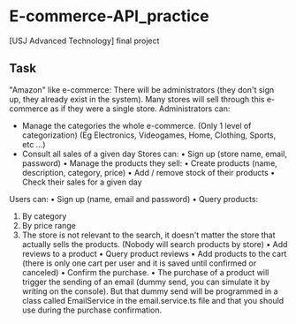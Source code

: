 # E-commerce-API_practice
[USJ Advanced Technology] final project

## Task
"Amazon" like e-commerce:
There will be administrators (they don't sign up, they already exist in the system).
Many stores will sell through this e-commerce as if they were a single store.
Administrators can:
* Manage the categories the whole e-commerce. (Only 1 level of categorization) (Eg Electronics, Videogames, Home, Clothing, Sports, etc ...)
* Consult all sales of a given day
Stores can:
•	Sign up (store name, email, password)
•	Manage the products they sell:
•	Create products (name, description, category, price)
•	Add / remove stock of their products
•	Check their sales for a given day



Users can:
•	Sign up (name, email and password)
•	Query products:
1.	By category
2.	By price range
3.	The store is not relevant to the search, it doesn't matter the store that actually sells the products. (Nobody will search products by store)
•	Add reviews to a product
•	Query product reviews
•	Add products to the cart (there is only one cart per user and it is saved until confirmed or canceled)
•	Confirm the purchase.
•	The purchase of a product will trigger the sending of an email (dummy send, you can simulate it by writing on the console). But that dummy send will be programmed in a class called EmailService in the email.service.ts file and that you should use during the purchase confirmation.

